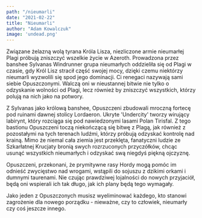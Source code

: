 ```yaml
---
path: "/nieumarli"
date: "2021-02-22"
title: "Nieumarli"
author: "Adam Kowalczuk"
image: 'undead.png'
---
```

Związane żelazną wolą tyrana Króla Lisza, niezliczone armie nieumarłej Plagi próbują zniszczyć wszelkie życie w Azeroth. Prowadzona przez banshee Sylvanas Windrunner grupa nieumarłych oddzieliła się od Plagi w czasie, gdy Król Lisz stracił część swojej mocy, dzięki czemu niektórzy nieumarli wyzwolili się spod jego dominacji. Ci renegaci nazywają sami siebie Opuszczonymi. Walczą oni w nieustannej bitwie nie tylko o odzyskanie wolności od Plagi, lecz również by zniszczyć wszystkich, którzy polują na nich jako na potwory.

Z Sylvanas jako królową banshee, Opuszczeni zbudowali mroczną fortecę pod ruinami dawnej stolicy Lordaeron. Ukryte 'Undercity' tworzy wirujący labirynt, który rozciąga się pod nawiedzonymi lasami Polan Tirisfal. Z tego bastionu Opuszczeni toczą niekończącą się bitwę z Plagą, jak również z pozostałymi na tych terenach ludźmi, którzy próbują odzyskać kontrolę nad krainą. Mimo że niemal cała ziemia jest przeklęta, fanatyczni ludzie ze Szkarłatnej Krucjaty bronią swych rozrzuconych przyczółków, chcąc usunąć wszystkich nieumarłych i odzyskać swą niegdyś piękną ojczyznę.

Opuszczeni, przekonani, że prymitywne rasy Hordy mogą pomóc im odnieść zwycięstwo nad wrogami, wstąpili do sojuszu z dzikimi orkami i dumnymi taurenami. Nie czując prawdziwej lojalności do nowych przyjaciół, będą oni wspierali ich tak długo, jak ich plany będą tego wymagały.

Jako jeden z Opuszczonych musisz wyeliminować każdego, kto stanowi zagrożenie dla nowego porządku - nieważne, czy to człowiek, nieumarły czy coś jeszcze innego.

